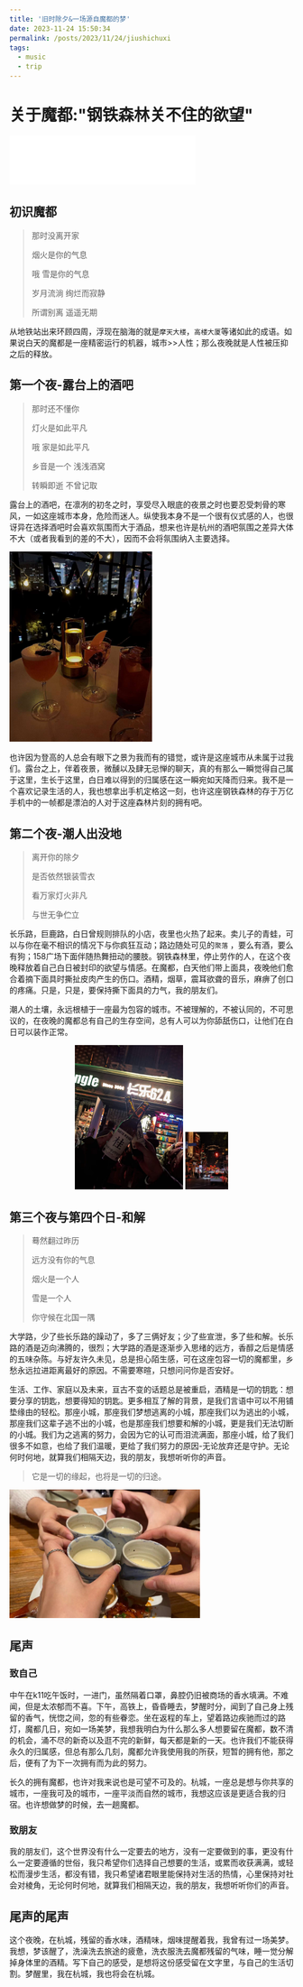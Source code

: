 ```yaml
---
title: '旧时除夕&一场源自魔都的梦'
date: 2023-11-24 15:50:34
permalink: /posts/2023/11/24/jiushichuxi
tags:
  - music
  - trip
---
```


# 关于魔都:"钢铁森林关不住的欲望"

<iframe frameborder="no" border="0" marginwidth="0" marginheight="0" width=330 height=86 src="//music.163.com/outchain/player?type=2&id=455420533&auto=1&height=66">
</iframe>

## 初识魔都  

> 那时没离开家
>
> 烟火是你的气息
>
>  哦 雪是你的气息
>
>  岁月流淌 绚烂而寂静 
>
>  所谓别离 遥遥无期  

从地铁站出来环顾四周，浮现在脑海的就是`摩天大楼`，`高楼大厦`等诸如此的成语。如果说白天的魔都是一座精密运行的机器，城市>>人性；那么夜晚就是人性被压抑之后的释放。  

## 第一个夜-露台上的酒吧

>  那时还不懂你
>
> 灯火是如此平凡
>
>  哦 家是如此平凡
>
>  乡音是一个 浅浅酒窝
>
>  转瞬即逝 不曾记取

露台上的酒吧，在凛冽的初冬之时，享受尽入眼底的夜景之时也要忍受刺骨的寒风，一如这座城市本身，危险而迷人。纵使我本身不是一个很有仪式感的人，也很讶异在选择酒吧时会喜欢氛围而大于酒品，想来也许是杭州的酒吧氛围之差异大体不大（或者我看到的差的不大），因而不会将氛围纳入主要选择。

<img src="/images/sh/first_night.jpg" style="zoom: 33%;" />

也许因为登高的人总会有眼下之景为我而有的错觉，或许是这座城市从未属于过我们。露台之上，伴着夜景，微醺以及肆无忌惮的聊天，真的有那么一瞬觉得自己属于这里，生长于这里，白日难以得到的归属感在这一瞬宛如天降而归来。我不是一个喜欢记录生活的人，我也想拿出手机定格这一刻，也许这座钢铁森林的存于万亿手机中的一帧都是漂泊的人对于这座森林片刻的拥有吧。

## 第二个夜-潮人出没地


>  离开你的除夕
>
> 是否依然银装雪衣
>
>  看万家灯火非凡
>
>  与世无争伫立

长乐路，巨鹿路，白日曾规则排队的小店，夜里也火热了起来。卖儿子的青蛙，可以与你在毫不相识的情况下与你疯狂互动；路边随处可见的`聚落` ，要么有酒，要么有狗；158广场下面伴随热舞扭动的腰肢。钢铁森林里，停止劳作的人，在这个夜晚释放着自己白日被封印的欲望与情感。在魔都，白天他们带上面具，夜晚他们愈合着摘下面具时撕扯皮肉产生的伤口。酒精，烟草，震耳欲聋的音乐，麻痹了创口的疼痛。只是，只是，要保持撕下面具的力气，我的朋友们。

潮人的土壤，永远根植于一座最为包容的城市。不被理解的，不被认同的，不可思议的，在夜晚的魔都总有自己的生存空间，总有人可以为你舔舐伤口，让他们在白日可以装作正常。

<center class="half">
	<img src="/images/sh/second_night_0.jpg" style="zoom: 25%;" />
	<img src="/images/sh/second_night_1.jpg" style="zoom: 10%;" />
</center>

## 第三个夜与第四个日-和解


>  蓦然翻过昨历
>
> 远方没有你的气息
>
>  烟火是一个人
>
>  雪是一个人
>
>  你守候在北国一隅

大学路，少了些长乐路的躁动了，多了三俩好友；少了些宣泄，多了些和解。长乐路的酒是迈向沸腾的，很烈；大学路的酒是逐渐步入思绪的远方，香醇之后是情感的五味杂陈。与好友许久未见，总是担心陌生感，可在这座包容一切的魔都里，乡愁永远拉进距离最好的原因。不需要寒暄，只想问问你是否安好。

生活、工作、家庭以及未来，亘古不变的话题总是被重启，酒精是一切的钥匙：想要分享的钥匙，想要得知的钥匙。更多相互了解的背景，是我们言语中可以不用铺垫缘由的轻松。那座小城，那座我们梦想逃离的小城，那座我们以为逃出的小城，那座我们这辈子逃不出的小城，也是那座我们想要和解的小城，更是我们无法切断的小城。我们为之逃离的努力，会因为它的认可而泪流满面，那座小城，给了我们很多不如意，也给了我们温暖，更给了我们努力的原因-无论放弃还是守护。无论何时何地，就算我们相隔天边，我的朋友，我想听听你的声音。

> 它是一切的缘起，也将是一切的归途。

<img src="/images/sh/final.jpg" style="zoom: 33%;" />

## 尾声

### 致自己

中午在k11吃午饭时，一进门，虽然隔着口罩，鼻腔仍旧被商场的香水填满。不难闻，但是太浓郁而不喜。下午，高铁上，昏昏睡去，梦醒时分，闻到了自己身上残留的香气，恍惚之间，忽的有些眷恋。坐在返程的车上，望着路边疾驰而过的路灯，魔都几日，宛如一场美梦，我想我明白为什么那么多人想要留在魔都，数不清的机会，涌不尽的新奇以及逛不完的新鲜，每天都是新的一天。也许我们不能获得永久的归属感，但总有那么几刻，魔都允许我使用我的所获，短暂的拥有他，那之后，便有了为下一次拥有而为此的努力。

长久的拥有魔都，也许对我来说也是可望不可及的。杭城，一座总是想与你共享的城市，一座我可及的城市，一座平淡而自然的城市，我想这应该是更适合我的归宿。也许想做梦的时候，去一趟魔都。

### 致朋友

我的朋友们，这个世界没有什么一定要去的地方，没有一定要做到的事，更没有什么一定要遵循的世俗，我只希望你们选择自己想要的生活，或累而收获满满，或轻松而漫步生活，都没有错，我只希望诸君眼里能保持对生活的热情，心里保持对社会对棱角，无论何时何地，就算我们相隔天边，我的朋友，我想听听你们的声音。

## 尾声的尾声  

这个夜晚，在杭城，残留的香水味，酒精味，烟味提醒着我，我曾有过一场美梦。我想，梦该醒了，洗澡洗去旅途的疲惫，洗衣服洗去魔都残留的气味，睡一觉分解掉身体里的酒精。写下自己的感受，是想将这份感受留在文字里，与自己的生活切割。梦醒里，我在杭城，我也将会在杭城。